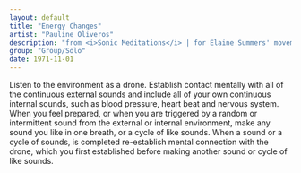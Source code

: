 ```yaml
---
layout: default
title: "Energy Changes"
artist: "Pauline Oliveros"
description: "from <i>Sonic Meditations</i> | for Elaine Summers' movement meditation, Energy Changes"
group: "Group/Solo"
date: 1971-11-01
---
```

Listen to the environment as a drone. Establish contact mentally with all of the continuous external sounds and include all of your own continuous internal sounds, such as blood pressure, heart beat and nervous system. When you feel prepared, or when you are triggered by a random or intermittent sound from the external or internal environment, make any sound you like in one breath, or a cycle of like sounds. When a sound or a cycle of sounds, is completed re-establish mental connection with the drone, which you first established before making another sound or cycle of like sounds.
